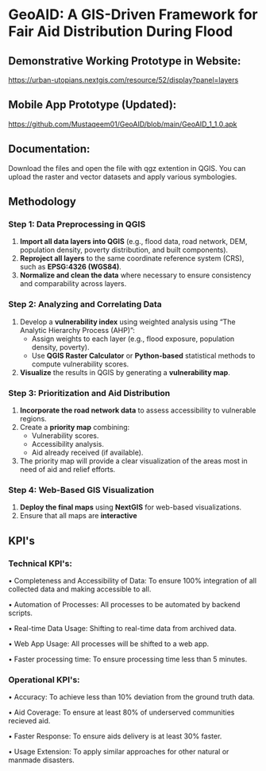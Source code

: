 # GeoAID: A GIS-Driven Framework for Fair Aid Distribution During Flood

## Demonstrative Working Prototype in Website: 
https://urban-utopians.nextgis.com/resource/52/display?panel=layers

## Mobile App Prototype (Updated):
https://github.com/Mustaqeem01/GeoAID/blob/main/GeoAID_1_1.0.apk

## Documentation:
Download the files and open the file with qgz extention in QGIS. You can upload the raster and vector datasets and apply various symbologies.

## Methodology

### Step 1: Data Preprocessing in QGIS
1. **Import all data layers into QGIS** (e.g., flood data, road network, DEM, population density, poverty distribution, and built components).
2. **Reproject all layers** to the same coordinate reference system (CRS), such as **EPSG:4326 (WGS84)**.
3. **Normalize and clean the data** where necessary to ensure consistency and comparability across layers.

### Step 2: Analyzing and Correlating Data
1. Develop a **vulnerability index** using weighted analysis using “The Analytic Hierarchy Process (AHP)”:
   - Assign weights to each layer (e.g., flood exposure, population density, poverty).
   - Use **QGIS Raster Calculator** or **Python-based** statistical methods to compute vulnerability scores.
2. **Visualize** the results in QGIS by generating a **vulnerability map**.

### Step 3: Prioritization and Aid Distribution
1. **Incorporate the road network data** to assess accessibility to vulnerable regions.
2. Create a **priority map** combining:
   - Vulnerability scores.
   - Accessibility analysis.
   - Aid already received (if available).
3. The priority map will provide a clear visualization of the areas most in need of aid and relief efforts.

### Step 4: Web-Based GIS Visualization
1. **Deploy the final maps** using **NextGIS** for web-based visualizations.
2. Ensure that all maps are **interactive**


## KPI's

### Technical KPI's:

• Completeness and Accessibility of Data: To ensure 100% integration of all collected data and making accessible to all.

• Automation of Processes: All processes to be automated by backend scripts.

• Real-time Data Usage: Shifting to real-time data from archived data.

• Web App Usage: All processes will be shifted to a web app.

• Faster processing time: To ensure processing time less than 5 minutes.


### Operational KPI's:

• Accuracy: To achieve less than 10% deviation from the ground truth data.

• Aid Coverage: To ensure at least 80% of underserved communities recieved aid.

• Faster Response: To ensure aids delivery is at least 30% faster.

• Usage Extension: To apply similar approaches for other natural or manmade disasters.

